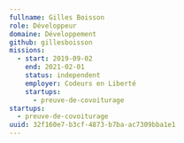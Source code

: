 ```yaml
---
fullname: Gilles Boisson
role: Développeur
domaine: Développement
github: gillesboisson
missions:
  - start: 2019-09-02
    end: 2021-02-01
    status: independent
    employer: Codeurs en Liberté
    startups:
      - preuve-de-covoiturage
startups:
  - preuve-de-covoiturage
uuid: 32f160e7-b3cf-4873-b7ba-ac7309bba1e1
---
```

